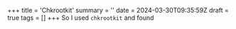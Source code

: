+++
title = 'Chkrootkit'
summary = ''
date = 2024-03-30T09:35:59Z
draft = true
tags = []
+++
So I used `chkrootkit` and found 
